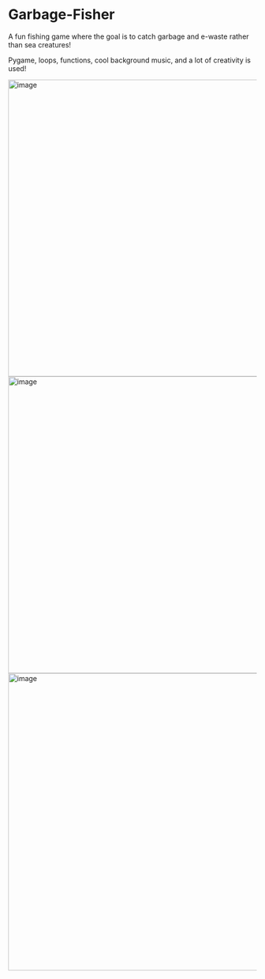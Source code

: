 # Garbage-Fisher
A fun fishing game where the goal is to catch garbage and e-waste rather than sea creatures!

Pygame, loops, functions, cool background music, and a lot of creativity is used! 

<img width="601" alt="image" src="https://user-images.githubusercontent.com/99459641/211472156-84d456fa-ca24-4088-9bef-300989deb4c3.png">

<img width="601" alt="image" src="https://user-images.githubusercontent.com/99459641/211472210-8e48ca4f-cba0-4b4f-9c7c-af1913f1bdeb.png">

<img width="602" alt="image" src="https://user-images.githubusercontent.com/99459641/211472432-aef3918b-27e8-4179-94cb-fdd059a3ff38.png">
